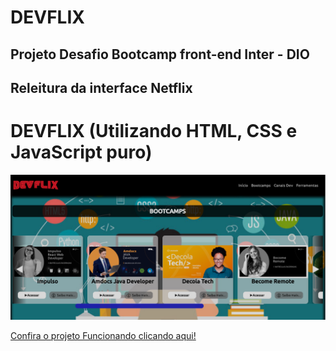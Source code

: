 # DEVFLIX
 ## Projeto Desafio Bootcamp front-end Inter - DIO 
 ## Releitura da interface Netflix
 
 # DEVFLIX (Utilizando HTML, CSS e JavaScript puro)

<p align="center">
  <img src="assets/imgs/base/tela.png" width="800" title="inicio">
</p>

[Confira o projeto Funcionando clicando aqui!](https://ikytussistemas.github.io/devflix/) 
